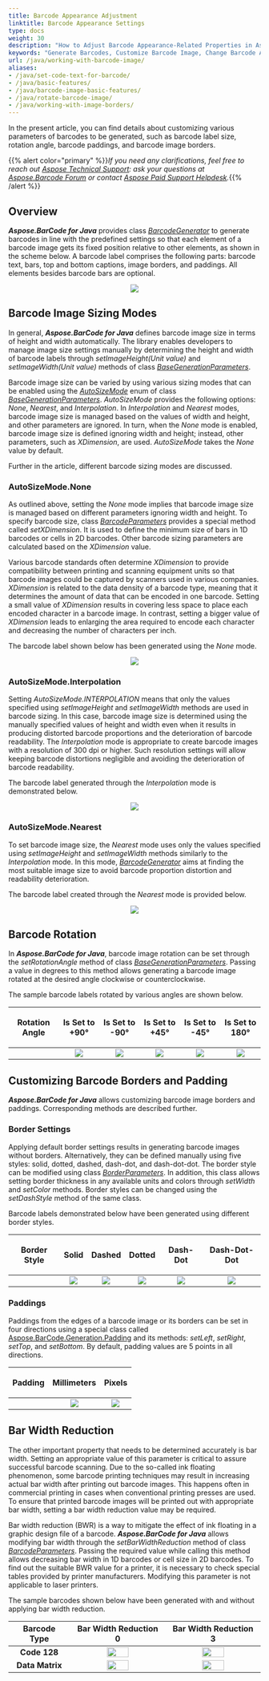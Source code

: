 ```yaml
---
title: Barcode Appearance Adjustment
linktitle: Barcode Appearance Settings
type: docs
weight: 30
description: "How to Adjust Barcode Appearance-Related Properties in Aspose.BarCode for Java"
keywords: "Generate Barcodes, Customize Barcode Image, Change Barcode Appearance, Barcode Appearance in Aspose.BarCode for Java, Work with Barcode Image in Aspose.BarCode for Java, Generate Barcodes in Aspose.BarCode"
url: /java/working-with-barcode-image/
aliases:
- /java/set-code-text-for-barcode/
- /java/basic-features/
- /java/barcode-image-basic-features/
- /java/rotate-barcode-image/
- /java/working-with-image-borders/
---
```

In the present article, you can find details about customizing various parameters of barcodes to be generated, such as barcode label size, rotation angle, barcode paddings, and barcode image borders.

{{% alert color="primary" %}}*If you need any clarifications, feel free to reach out [Aspose Technical Support](/barcode/java/technical-support/): ask your questions at [Aspose.Barcode Forum](https://forum.aspose.com/c/barcode/13) or contact [Aspose Paid Support Helpdesk](https://helpdesk.aspose.com/).*{{% /alert %}}

## **Overview**
***Aspose.BarCode for Java*** provides class [*BarcodeGenerator*](https://reference.aspose.com/barcode/java/com.aspose.barcode.generation/BarcodeGenerator) to generate barcodes in line with the predefined settings so that each element of a barcode image gets its fixed position relative to other elements, as shown in the scheme below. A barcode label comprises the following parts: barcode text, bars, top and bottom captions, image borders, and paddings. All elements besides barcode bars are optional.
  
<p align="center"><img src="barcode_view_scheme.png"></p>
 
## **Barcode Image Sizing Modes**

In general, ***Aspose.BarCode for Java*** defines barcode image size in terms of height and width automatically. The library enables developers to manage image size settings manually by determining the height and width of barcode labels through *setImageHeight(Unit value)* and *setImageWidth(Unit value)* methods of class [*BaseGenerationParameters*](https://reference.aspose.com/barcode/java/com.aspose.barcode.generation/BaseGenerationParameters).  
  
Barcode image size can be varied by using various sizing modes that can be enabled using the [*AutoSizeMode*](https://reference.aspose.com/barcode/java/com.aspose.barcode.generation/AutoSizeMode) enum of class [*BaseGenerationParameters*](https://reference.aspose.com/barcode/java/com.aspose.barcode.generation/BaseGenerationParameters). *AutoSizeMode* provides the following options: *None*, *Nearest*, and *Interpolation*. In *Interpolation* and *Nearest* modes, barcode image size is managed based on the values of width and height, and other parameters are ignored. In turn, when the *None* mode is enabled, barcode image size is defined ignoring width and height; instead, other parameters, such as *XDimension*, are used. *AutoSizeMode* takes the *None* value by default.  
   
Further in the article, different barcode sizing modes are discussed.

### **AutoSizeMode.None** 
As outlined above, setting the *None* mode implies that barcode image size is managed based on different parameters ignoring width and height. To specify barcode size, class [*BarcodeParameters*](https://reference.aspose.com/barcode/java/com.aspose.barcode.generation/BarcodeParameters) provides a special method called *setXDimension*. It is used to define the minimum size of bars in 1D barcodes or cells in 2D barcodes. Other barcode sizing parameters are calculated based on the *XDimension* value.  
  
Various barcode standards often determine *XDimension* to provide compatibility between printing and scanning equipment units so that barcode images could be captured by scanners used in various companies. *XDimension* is related to the data density of a barcode type, meaning that it determines the amount of data that can be encoded in one barcode. Setting a small value of *XDimension* results in covering less space to place each encoded character in a barcode image. In contrast, setting a bigger value of *XDimension* leads to enlarging the area required to encode each character and decreasing the number of characters per inch.  
    
The barcode label shown below has been generated using the *None* mode.

<p align="center"><img src="autosizemodenone.png"></p>
  
<!--The following code sample explains how to set the *AutoSizeMode* property to *None*.  

{{< highlight csharp>}}
BarcodeGenerator gen = new BarcodeGenerator(EncodeTypes.DataMatrix, "ASPOSE");
gen.Parameters.AutoSizeMode = AutoSizeMode.None;
gen.Parameters.ImageWidth.Pixels = 300;
gen.Parameters.ImageHeight.Pixels = 300;
gen.Parameters.Barcode.XDimension.Pixels = 3;
gen.Save($"{path}AutoSizeModeNone.png", BarCodeImageFormat.Png);
{{< /highlight >}}-->
  

### **AutoSizeMode.Interpolation**
Setting *AutoSizeMode.INTERPOLATION* means that only the values specified using *setImageHeight* and *setImageWidth* methods are used in barcode sizing. In this case, barcode image size is determined using the manually specified values of height and width even when it results in producing distorted barcode proportions and the deterioration of barcode readability. The *Interpolation* mode is appropriate to create barcode images with a resolution of 300 dpi or higher. Such resolution settings will allow keeping barcode distortions negligible and avoiding the deterioration of barcode readability.  
  
The barcode label generated through the *Interpolation* mode is demonstrated below.  

<p align="center"><img src="autosizemodeinterpolation.png"></p> 

<!--The following code snippet shows how to enable *AutoSizeMode.INTERPOLATION*.
  
{{< highlight csharp>}}
BarcodeGenerator gen = new BarcodeGenerator(EncodeTypes.DataMatrix, "ASPOSE");
gen.Parameters.AutoSizeMode = AutoSizeMode.Interpolation;
gen.Parameters.ImageWidth.Pixels = 300;
gen.Parameters.ImageHeight.Pixels = 300;
gen.Parameters.Barcode.XDimension.Pixels = 3;
gen.Save($"{path}AutoSizeModeInterpolation.png", BarCodeImageFormat.Png);
{{< /highlight >}}--> 
  
### **AutoSizeMode.Nearest** 
To set barcode image size, the *Nearest* mode uses only the values specified using *setImageHeight* and *setImageWidth* methods similarly to the *Interpolation* mode. In this mode, [*BarcodeGenerator*](https://reference.aspose.com/barcode/java/com.aspose.barcode.generation/BarcodeGenerator) aims at finding the most suitable image size to avoid barcode proportion distortion and readability deterioration.  
  
The barcode label created through the *Nearest* mode is provided below.
  
<p align="center"><img src="autosizemodenearest.png"></p>
  
<!--The following code snippet shows how to set the *Nearest* mode.
  
{{< highlight csharp>}}
BarcodeGenerator gen = new BarcodeGenerator(EncodeTypes.DataMatrix, "ASPOSE");
gen.Parameters.AutoSizeMode = AutoSizeMode.Nearest;
gen.Parameters.ImageWidth.Pixels = 300;
gen.Parameters.ImageHeight.Pixels = 300;
gen.Parameters.Barcode.XDimension.Pixels = 3;
gen.Save($"{path}AutoSizeModeNearest.png", BarCodeImageFormat.Png);
{{< /highlight >}}-->
  
## **Barcode Rotation**
In ***Aspose.BarCode for Java***, barcode image rotation can be set through the *setRotationAngle* method of class [*BaseGenerationParameters*](https://reference.aspose.com/barcode/java/com.aspose.barcode.generation/BaseGenerationParameters). Passing a value in degrees to this method allows generating a barcode image rotated at the desired angle clockwise or counterclockwise.  
  
The sample barcode labels rotated by various angles are shown below.
  
|<p align="center">**Rotation Angle**</p>|<p align="center">**Is Set to +90°**</p>|<p align="center">**Is Set to -90°**</p>|<p align="center">**Is Set to +45°**</p>|<p align="center">**Is Set to -45°**</p>|<p align="center">**Is Set to 180°**</p>| 
| :-: | :-: | :-: | :-: | :-: | :-: | 
| |<img src="rotationangle+90.png">|<img src="rotationangle-90.png">|<img src="rotationangle+45.png">|<img src="rotationangle-45.png">|<img src="rotationangle180.png">|
  
<!--The following code sample explains how to rotate barcode images at different angles.
   
{{< highlight csharp>}}
BarcodeGenerator gen = new BarcodeGenerator(EncodeTypes.Code128, "ASPOSE");
gen.Parameters.RotationAngle = 90;
gen.Save($"{path}RotationAngle+90.png", BarCodeImageFormat.Png);
gen.Parameters.RotationAngle = -90;
gen.Save($"{path}RotationAngle-90.png", BarCodeImageFormat.Png);
gen.Parameters.RotationAngle = 45;
gen.Save($"{path}RotationAngle+45.png", BarCodeImageFormat.Png);
gen.Parameters.RotationAngle = -45;
gen.Save($"{path}RotationAngle-45.png", BarCodeImageFormat.Png);
gen.Parameters.RotationAngle = 180;
gen.Save($"{path}RotationAngle180.png", BarCodeImageFormat.Png);
{{< /highlight >}}--> 
  
## **Customizing Barcode Borders and Padding**
***Aspose.BarCode for Java*** allows customizing barcode image borders and paddings. Corresponding methods are described further.
  
### **Border Settings**
Applying default border settings results in generating barcode images without borders. Alternatively, they can be defined manually using five styles: solid, dotted, dashed, dash-dot, and dash-dot-dot. The border style can be modified using class [*BorderParameters*](https://reference.aspose.com/barcode/java/com.aspose.barcode.generation/BorderParameters). In addition, this class allows setting border thickness in any available units and colors through *setWidth* and *setColor* methods. Border styles can be changed using the *setDashStyle* method of the same class. 
  
Barcode labels demonstrated below have been generated using different border styles. 
  
|<p align="center">**Border Style**</p>|<p align="center">**Solid**</p>|<p align="center">**Dashed**</p>|<p align="center">**Dotted**</p>|<p align="center">**Dash-Dot**</p>|<p align="center">**Dash-Dot-Dot**</p>| 
| :-: | :-: | :-: | :-: | :-: | :-: | 
| |<img src="bordersolid.png">|<img src="borderdash.png">|<img src="borderdot.png">|<img src="borderdashdot.png">|<img src="borderdashdotdot.png">|
  
<!--The following code snippet demonstrates how to set different border styles.
  
{{< highlight csharp>}}
BarcodeGenerator gen = new BarcodeGenerator(EncodeTypes.Code128, "ASPOSE");
//set border visible
gen.Parameters.Border.Visible = true;
//set border size to 5 pixels
gen.Parameters.Border.Width.Pixels = 5;
gen.Parameters.Border.DashStyle = BorderDashStyle.Solid;
gen.Save($"{path}BorderSolid.png", BarCodeImageFormat.Png);
gen.Parameters.Border.DashStyle = BorderDashStyle.Dash;
gen.Save($"{path}BorderDash.png", BarCodeImageFormat.Png);
gen.Parameters.Border.DashStyle = BorderDashStyle.Dot;
gen.Save($"{path}BorderDot.png", BarCodeImageFormat.Png);
gen.Parameters.Border.DashStyle = BorderDashStyle.DashDot;
gen.Save($"{path}BorderDashDot.png", BarCodeImageFormat.Png);
gen.Parameters.Border.DashStyle = BorderDashStyle.DashDotDot;
gen.Save($"{path}BorderDashDotDot.png", BarCodeImageFormat.Png);
{{< /highlight >}}--> 

### **Paddings**
Paddings from the edges of a barcode image or its borders can be set in four directions using a special class called [Aspose.BarCode.Generation.Padding](https://reference.aspose.com/barcode/java/com.aspose.barcode.generation/Padding) and its methods: *setLeft*, *setRight*, *setTop*, and *setBottom*. By default, padding values are 5 points in all directions.
  
|<p align="center">**Padding**</p>|<p align="center">**Millimeters**</p>|<p align="center">**Pixels**</p>|  
| :-: | :-: | :-: |  
| |<img src="padding10millimeters.png">|<img src="padding10pixels.png">| 

<!--{{< highlight csharp>}}
BarcodeGenerator gen = new BarcodeGenerator(EncodeTypes.Code128, "ASPOSE");
//set border
gen.Parameters.Border.Visible = true;
gen.Parameters.Border.Width.Pixels = 5;
gen.Parameters.Border.DashStyle = BorderDashStyle.Solid;
//set padding to 10 pixels
gen.Parameters.Barcode.Padding.Left.Pixels = 10;
gen.Parameters.Barcode.Padding.Top.Pixels = 10;
gen.Parameters.Barcode.Padding.Right.Pixels = 10;
gen.Parameters.Barcode.Padding.Bottom.Pixels = 10;
gen.Save($"{path}Padding10Pixels.png", BarCodeImageFormat.Png);
//set padding to 10 millimeters
gen.Parameters.Barcode.Padding.Left.Millimeters = 10;
gen.Parameters.Barcode.Padding.Top.Millimeters = 10;
gen.Parameters.Barcode.Padding.Right.Millimeters = 10;
gen.Parameters.Barcode.Padding.Bottom.Millimeters = 10;
gen.Save($"{path}Padding10Millimeters.png", BarCodeImageFormat.Png);
{{< /highlight >}}--> 
  
## **Bar Width Reduction**
The other important property that needs to be determined accurately is bar width. Setting an appropriate value of this parameter is critical to assure successful barcode scanning. Due to the so-called ink floating phenomenon, some barcode printing techniques may result in increasing actual bar width after printing out barcode images. This happens often in commercial printing in cases when conventional printing presses are used. To ensure that printed barcode images will be printed out with appropriate bar width, setting a bar width reduction value may be required.  
  
Bar width reduction (BWR) is a way to mitigate the effect of ink floating in a graphic design file of a barcode. ***Aspose.BarCode for Java*** allows modifying bar width through the *setBarWidthReduction* method of class [*BarcodeParameters*](https://reference.aspose.com/barcode/java/com.aspose.barcode.generation/BarcodeParameters). Passing the required value while calling this method allows decreasing bar width in 1D barcodes or cell size in 2D barcodes. To find out the suitable BWR value for a printer, it is necessary to check special tables provided by printer manufacturers. Modifying this parameter is not applicable to laser printers.  
  
The sample barcodes shown below have been generated with and without applying bar width reduction.
  
|Barcode Type|Bar Width Reduction 0|Bar Width Reduction 3|  
| :-: | :-: | :-: |  
|**Code 128**|<img src="code128barwidthreduction0.png" width="50%" height="50%">|<img src="code128barwidthreduction3.png" width="50%" height="50%">| 
|**Data Matrix**|<img src="datamatrixbarwidthreduction0.png" width="50%" height="50%">|<img src="datamatrixbarwidthreduction4.png" width="50%" height="50%">|
  
<!--The following code snippet explains how to implement bar width reduction.
   
{{< highlight csharp>}}
//Code 128
BarcodeGenerator gen = new BarcodeGenerator(EncodeTypes.Code128, "ASPOSE");
gen.Parameters.Barcode.XDimension.Pixels = 10;
//Code 128 without barwidth rediction
gen.Parameters.Barcode.BarWidthReduction.Pixels = 0;
gen.Save($"{path}Code128BarWidthReduction0.png", BarCodeImageFormat.Png);
//Code 128 with 4 pix barwidth rediction
gen.Parameters.Barcode.BarWidthReduction.Pixels = 4;
gen.Save($"{path}Code128BarWidthReduction4.png", BarCodeImageFormat.Png);

//DataMatrix
gen = new BarcodeGenerator(EncodeTypes.DataMatrix, "ASPOSE");
gen.Parameters.Barcode.XDimension.Pixels = 10;
//DataMatrix without barwidth rediction
gen.Parameters.Barcode.BarWidthReduction.Pixels = 0;
gen.Save($"{path}DataMatrixBarWidthReduction0.png", BarCodeImageFormat.Png);
//DataMatrix with 4 pix barwidth rediction
gen.Parameters.Barcode.BarWidthReduction.Pixels = 4;
gen.Save($"{path}DataMatrixBarWidthReduction4.png", BarCodeImageFormat.Png);
{{< /highlight >}}--> 
  